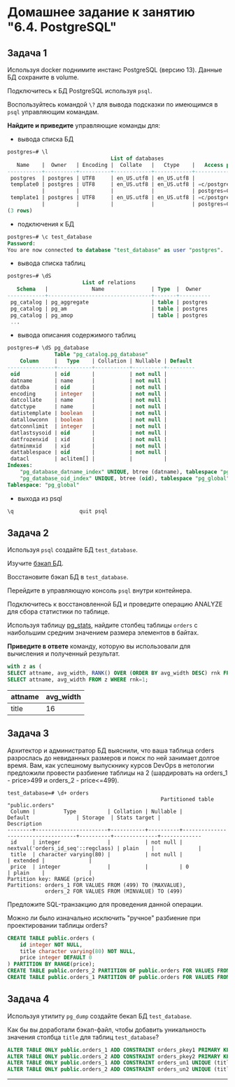 # Домашнее задание к занятию "6.4. PostgreSQL"

## Задача 1

Используя docker поднимите инстанс PostgreSQL (версию 13). Данные БД сохраните в volume.

Подключитесь к БД PostgreSQL используя `psql`.

Воспользуйтесь командой `\?` для вывода подсказки по имеющимся в `psql` управляющим командам.

**Найдите и приведите** управляющие команды для:
- вывода списка БД

```sql
postgres=# \l
                                 List of databases
   Name    |  Owner   | Encoding |  Collate   |   Ctype    |   Access privileges
-----------+----------+----------+------------+------------+-----------------------
 postgres  | postgres | UTF8     | en_US.utf8 | en_US.utf8 |
 template0 | postgres | UTF8     | en_US.utf8 | en_US.utf8 | =c/postgres          +
           |          |          |            |            | postgres=CTc/postgres
 template1 | postgres | UTF8     | en_US.utf8 | en_US.utf8 | =c/postgres          +
           |          |          |            |            | postgres=CTc/postgres
(3 rows)
```
- подключения к БД

```sql
postgres=# \c test_database
Password:
You are now connected to database "test_database" as user "postgres".
```
- вывода списка таблиц

```sql
postgres=# \dS
                        List of relations
   Schema   |              Name               | Type  |  Owner
------------+---------------------------------+-------+----------
 pg_catalog | pg_aggregate                    | table | postgres
 pg_catalog | pg_am                           | table | postgres
 pg_catalog | pg_amop                         | table | postgres
 ...
 ```
- вывода описания содержимого таблиц

```sql
postgres=# \dS pg_database
               Table "pg_catalog.pg_database"
    Column     |   Type    | Collation | Nullable | Default
---------------+-----------+-----------+----------+---------
 oid           | oid       |           | not null |
 datname       | name      |           | not null |
 datdba        | oid       |           | not null |
 encoding      | integer   |           | not null |
 datcollate    | name      |           | not null |
 datctype      | name      |           | not null |
 datistemplate | boolean   |           | not null |
 datallowconn  | boolean   |           | not null |
 datconnlimit  | integer   |           | not null |
 datlastsysoid | oid       |           | not null |
 datfrozenxid  | xid       |           | not null |
 datminmxid    | xid       |           | not null |
 dattablespace | oid       |           | not null |
 datacl        | aclitem[] |           |          |
Indexes:
    "pg_database_datname_index" UNIQUE, btree (datname), tablespace "pg_global"
    "pg_database_oid_index" UNIQUE, btree (oid), tablespace "pg_global"
Tablespace: "pg_global"
```

- выхода из psql

```sql
\q                     quit psql
```

## Задача 2

Используя `psql` создайте БД `test_database`.

Изучите [бэкап БД](https://github.com/netology-code/virt-homeworks/tree/master/06-db-04-postgresql/test_data).

Восстановите бэкап БД в `test_database`.

Перейдите в управляющую консоль `psql` внутри контейнера.

Подключитесь к восстановленной БД и проведите операцию ANALYZE для сбора статистики по таблице.

Используя таблицу [pg_stats](https://postgrespro.ru/docs/postgresql/12/view-pg-stats), найдите столбец таблицы `orders` 
с наибольшим средним значением размера элементов в байтах.

**Приведите в ответе** команду, которую вы использовали для вычисления и полученный результат.

```sql
with z as (
SELECT attname, avg_width, RANK() OVER (ORDER BY avg_width DESC) rnk FROM pg_stats WHERE tablename LIKE '%orders%')
SELECT attname, avg_width FROM z WHERE rnk=1;
```
|attname|avg_width|
|---|---|
|title|16|
## Задача 3

Архитектор и администратор БД выяснили, что ваша таблица orders разрослась до невиданных размеров и
поиск по ней занимает долгое время. Вам, как успешному выпускнику курсов DevOps в нетологии предложили
провести разбиение таблицы на 2 (шардировать на orders_1 - price>499 и orders_2 - price<=499).

```
test_database=# \d+ orders
                                                 Partitioned table "public.orders"
 Column |         Type          | Collation | Nullable |              Default               | Storage  | Stats target |
Description
--------+-----------------------+-----------+----------+------------------------------------+----------+--------------+-------------
 id     | integer               |           | not null | nextval('orders_id_seq'::regclass) | plain    |              |
 title  | character varying(80) |           | not null |                                    | extended |              |
 price  | integer               |           |          | 0                                  | plain    |              |
Partition key: RANGE (price)
Partitions: orders_1 FOR VALUES FROM (499) TO (MAXVALUE),
            orders_2 FOR VALUES FROM (MINVALUE) TO (499)
```
Предложите SQL-транзакцию для проведения данной операции.

Можно ли было изначально исключить "ручное" разбиение при проектировании таблицы orders?

```sql
CREATE TABLE public.orders (
    id integer NOT NULL,
    title character varying(80) NOT NULL,
    price integer DEFAULT 0
) PARTITION BY RANGE(price);
CREATE TABLE public.orders_2 PARTITION OF public.orders FOR VALUES FROM (MINVALUE) TO (499);
CREATE TABLE public.orders_1 PARTITION OF public.orders FOR VALUES FROM (499) TO (MAXVALUE);
```

## Задача 4

Используя утилиту `pg_dump` создайте бекап БД `test_database`.

Как бы вы доработали бэкап-файл, чтобы добавить уникальность значения столбца `title` для таблиц `test_database`?

```sql
ALTER TABLE ONLY public.orders_1 ADD CONSTRAINT orders_pkey1 PRIMARY KEY (id);
ALTER TABLE ONLY public.orders_2 ADD CONSTRAINT orders_pkey2 PRIMARY KEY (id);
ALTER TABLE ONLY public.orders_1 ADD CONSTRAINT orders_un1 UNIQUE (title);
ALTER TABLE ONLY public.orders_2 ADD CONSTRAINT orders_un2 UNIQUE (title);
```
---